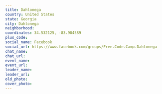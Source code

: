 ```yaml
---
title: Dahlonega
country: United States
state: Georgia
city: Dahlonega
neighborhood: 
coordinates: 34.532125, -83.984589
plus_code:
social_name: Facebook
social_url: https://www.facebook.com/groups/Free.Code.Camp.Dahlonega
chat_name:
chat_url:
event_name:
event_url:
leader_name:
leader_url:
old_photo: 
cover_photo:
---
```

